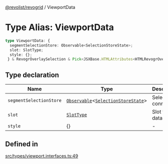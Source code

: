 [@revolist/revogrid](README.md) / ViewportData

# Type Alias: ViewportData

```ts
type ViewportData: {
  segmentSelectionStore: Observable<SelectionStoreState>;
  slot: SlotType;
  style: {};
 } & RevogrOverlaySelection & Pick<JSXBase.HTMLAttributes<HTMLRevogrOverlaySelectionElement>, "ref"> & Pick<JSXBase.HTMLAttributes<HTMLRevogrDataElement>, "ref"> & RevogrData;
```

## Type declaration

| Name | Type | Description | Defined in |
| ------ | ------ | ------ | ------ |
| `segmentSelectionStore` | [`Observable`](TypeAlias.Observable.md)\<[`SelectionStoreState`](TypeAlias.SelectionStoreState.md)\> | Selection connection | [src/types/viewport.interfaces.ts:51](https://github.com/revolist/revogrid/blob/20b33a0db6e2f2e1c06bc58b03fe68189a928a64/src/types/viewport.interfaces.ts#L51) |
| `slot` | [`SlotType`](TypeAlias.SlotType.md) | Slot to put data | [src/types/viewport.interfaces.ts:54](https://github.com/revolist/revogrid/blob/20b33a0db6e2f2e1c06bc58b03fe68189a928a64/src/types/viewport.interfaces.ts#L54) |
| `style` | \{\} | - | [src/types/viewport.interfaces.ts:55](https://github.com/revolist/revogrid/blob/20b33a0db6e2f2e1c06bc58b03fe68189a928a64/src/types/viewport.interfaces.ts#L55) |

## Defined in

[src/types/viewport.interfaces.ts:49](https://github.com/revolist/revogrid/blob/20b33a0db6e2f2e1c06bc58b03fe68189a928a64/src/types/viewport.interfaces.ts#L49)

